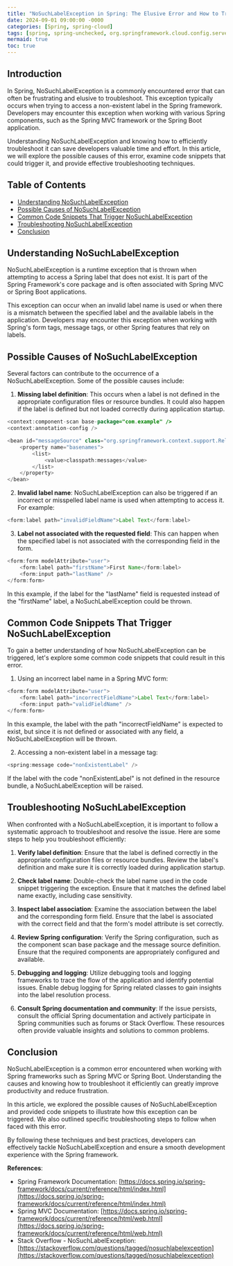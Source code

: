 ```yaml
---
title: "NoSuchLabelException in Spring: The Elusive Error and How to Troubleshoot it"
date: 2024-09-01 09:00:00 -0000
categories: [Spring, spring-cloud]
tags: [spring, spring-unchecked, org.springframework.cloud.config.server.environment]
mermaid: true
toc: true
---
```



## Introduction

In Spring, NoSuchLabelException is a commonly encountered error that can often be frustrating and elusive to troubleshoot. This exception typically occurs when trying to access a non-existent label in the Spring framework. Developers may encounter this exception when working with various Spring components, such as the Spring MVC framework or the Spring Boot application.

Understanding NoSuchLabelException and knowing how to efficiently troubleshoot it can save developers valuable time and effort. In this article, we will explore the possible causes of this error, examine code snippets that could trigger it, and provide effective troubleshooting techniques.

## Table of Contents

- [Understanding NoSuchLabelException](#understanding-nosuchlabelexception)
- [Possible Causes of NoSuchLabelException](#possible-causes-of-nosuchlabelexception)
- [Common Code Snippets That Trigger NoSuchLabelException](#common-code-snippets-that-trigger-nosuchlabelexception)
- [Troubleshooting NoSuchLabelException](#troubleshooting-nosuchlabelexception)
- [Conclusion](#conclusion)

## Understanding NoSuchLabelException

NoSuchLabelException is a runtime exception that is thrown when attempting to access a Spring label that does not exist. It is part of the Spring Framework's core package and is often associated with Spring MVC or Spring Boot applications.

This exception can occur when an invalid label name is used or when there is a mismatch between the specified label and the available labels in the application. Developers may encounter this exception when working with Spring's form tags, message tags, or other Spring features that rely on labels.

## Possible Causes of NoSuchLabelException

Several factors can contribute to the occurrence of a NoSuchLabelException. Some of the possible causes include:

1. **Missing label definition**: This occurs when a label is not defined in the appropriate configuration files or resource bundles. It could also happen if the label is defined but not loaded correctly during application startup.

```java
<context:component-scan base-package="com.example" />
<context:annotation-config />

<bean id="messageSource" class="org.springframework.context.support.ReloadableResourceBundleMessageSource">
    <property name="basenames">
        <list>
            <value>classpath:messages</value>
        </list>
    </property>
</bean>
```

2. **Invalid label name**: NoSuchLabelException can also be triggered if an incorrect or misspelled label name is used when attempting to access it. For example:

```java
<form:label path="invalidFieldName">Label Text</form:label>
```

3. **Label not associated with the requested field**: This can happen when the specified label is not associated with the corresponding field in the form.

```java
<form:form modelAttribute="user">
    <form:label path="firstName">First Name</form:label>
    <form:input path="lastName" />
</form:form>
```

In this example, if the label for the "lastName" field is requested instead of the "firstName" label, a NoSuchLabelException could be thrown.

## Common Code Snippets That Trigger NoSuchLabelException

To gain a better understanding of how NoSuchLabelException can be triggered, let's explore some common code snippets that could result in this error.

1. Using an incorrect label name in a Spring MVC form:

```java
<form:form modelAttribute="user">
    <form:label path="incorrectFieldName">Label Text</form:label>
    <form:input path="validFieldName" />
</form:form>
```

In this example, the label with the path "incorrectFieldName" is expected to exist, but since it is not defined or associated with any field, a NoSuchLabelException will be thrown.

2. Accessing a non-existent label in a message tag:

```java
<spring:message code="nonExistentLabel" />
```

If the label with the code "nonExistentLabel" is not defined in the resource bundle, a NoSuchLabelException will be raised.

## Troubleshooting NoSuchLabelException

When confronted with a NoSuchLabelException, it is important to follow a systematic approach to troubleshoot and resolve the issue. Here are some steps to help you troubleshoot efficiently:

1. **Verify label definition**: Ensure that the label is defined correctly in the appropriate configuration files or resource bundles. Review the label's definition and make sure it is correctly loaded during application startup.

2. **Check label name**: Double-check the label name used in the code snippet triggering the exception. Ensure that it matches the defined label name exactly, including case sensitivity.

3. **Inspect label association**: Examine the association between the label and the corresponding form field. Ensure that the label is associated with the correct field and that the form's model attribute is set correctly.

4. **Review Spring configuration**: Verify the Spring configuration, such as the component scan base package and the message source definition. Ensure that the required components are appropriately configured and available.

5. **Debugging and logging**: Utilize debugging tools and logging frameworks to trace the flow of the application and identify potential issues. Enable debug logging for Spring related classes to gain insights into the label resolution process.

6. **Consult Spring documentation and community**: If the issue persists, consult the official Spring documentation and actively participate in Spring communities such as forums or Stack Overflow. These resources often provide valuable insights and solutions to common problems.

## Conclusion

NoSuchLabelException is a common error encountered when working with Spring frameworks such as Spring MVC or Spring Boot. Understanding the causes and knowing how to troubleshoot it efficiently can greatly improve productivity and reduce frustration.

In this article, we explored the possible causes of NoSuchLabelException and provided code snippets to illustrate how this exception can be triggered. We also outlined specific troubleshooting steps to follow when faced with this error.

By following these techniques and best practices, developers can effectively tackle NoSuchLabelException and ensure a smooth development experience with the Spring framework.

**References**:
- Spring Framework Documentation: [https://docs.spring.io/spring-framework/docs/current/reference/html/index.html](https://docs.spring.io/spring-framework/docs/current/reference/html/index.html)
- Spring MVC Documentation: [https://docs.spring.io/spring-framework/docs/current/reference/html/web.html](https://docs.spring.io/spring-framework/docs/current/reference/html/web.html)
- Stack Overflow - NoSuchLabelException: [https://stackoverflow.com/questions/tagged/nosuchlabelexception](https://stackoverflow.com/questions/tagged/nosuchlabelexception)